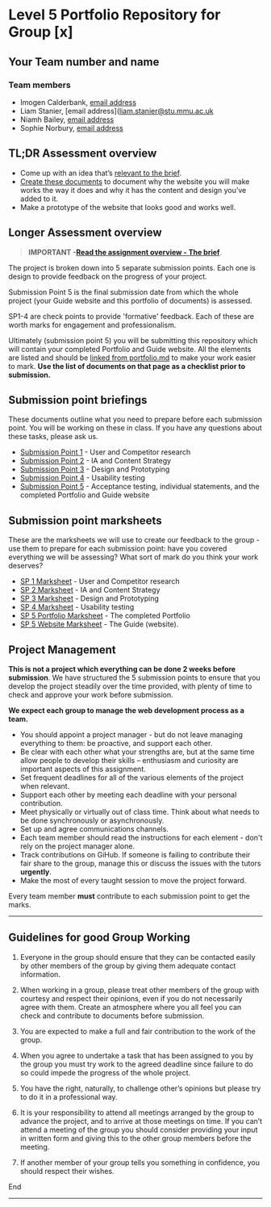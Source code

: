 # Level 5 Portfolio Repository for Group [x]

<!-- Complete these first two sections. -->

## Your Team number and name

### Team members

- Imogen Calderbank, [email address](imogen.calderbank@stu.mmu.ac.uk)
- Liam Stanier, [email address](liam.stanier@stu.mmu.ac.uk
- Niamh Bailey, [email address](niamh.bailey@stu.mmu.ac.uk)
- Sophie Norbury, [email address](sophie.l.norbury@stu.mmu.ac.uk)

## TL;DR Assessment overview

- Come up with an idea that’s [relevant to the brief](the-brief.md).
- [Create these documents](portfolio.md) to document why the website you will make works the way it does and why it has the content and design you’ve added to it.
- Make a prototype of the website that looks good and works well.

## Longer Assessment overview

> **IMPORTANT -[Read the assignment overview - The brief](the-brief.md)**.

The project is broken down into 5 separate submission points. Each one is design to provide feedback on the progress of your project.

Submission Point 5 is the final submission date from which the whole project (your Guide website and this portfolio of documents) is assessed.

SP1-4 are check points to provide 'formative' feedback. Each of these are worth marks for engagement and professionalism.

Ultimately (submission point 5) you will be submitting this repository which will contain your completed Portfolio and Guide website. All the elements are listed and should be [linked from portfolio.md](portfolio.md) to make your work easier to mark. **Use the list of documents on that page as a checklist prior to submission.**

## Submission point briefings

These documents outline what you need to prepare before each submission point. You will be working on these in class. If you have any questions about these tasks, please ask us.

- [Submission Point 1](1_user_and_competitor_research/README.md) - User and Competitor research
- [Submission Point 2](2_IA_and_content_strategy/README.md) - IA and Content Strategy
- [Submission Point 3](3_design_and_prototyping/README.md) - Design and Prototyping
- [Submission Point 4](4_usability_testing/README.md) - Usability testing
- [Submission Point 5](5_QA_and_the_guide/README.md) - Acceptance testing, individual statements, and the completed Portfolio and Guide website

## Submission point marksheets

These are the marksheets we will use to create our feedback to the group - use them to prepare for each submission point: have you covered everything we will be assessing? What sort of mark do you think your work deserves?

- [SP 1 Marksheet](marksheets/sp1-marksheet.docx) - User and Competitor research
- [SP 2 Marksheet](marksheets/sp2-marksheet.docx) - IA and Content Strategy
- [SP 3 Marksheet](marksheets/sp3-marksheet.docx) - Design and Prototyping
- [SP 4 Marksheet](marksheets/sp4-marksheet.docx) - Usability testing
- [SP 5 Portfolio Marksheet](marksheets/sp5-portfolio-marksheet.docx) - The completed Portfolio
- [SP 5 Website Marksheet](marksheets/sp5-website-marksheet.docx) - The Guide (website).

## Project Management

**This is not a project which everything can be done 2 weeks before submission**. We have structured the 5 submission points to ensure that you develop the project steadily over the time provided, with plenty of time to check and approve your work before submission.

**We expect each group to manage the web development process as a team.**

- You should appoint a project manager - but do not leave managing everything to them: be proactive, and support each other.
- Be clear with each other what your strengths are, but at the same time allow people to develop their skills – enthusiasm and curiosity are important aspects of this assignment.
- Set frequent deadlines for all of the various elements of the project when relevant.
- Support each other by meeting each deadline with your personal contribution.
- Meet physically or virtually out of class time. Think about what needs to be done synchronously or asynchronously.
- Set up and agree communications channels.
- Each team member should read the instructions for each element - don't rely on the project manager alone.
- Track contributions on GiHub. If someone is failing to contribute their fair share to the group, manage this or discuss the issues with the tutors **urgently**.
- Make the most of every taught session to move the project forward.

Every team member **must** contribute to each submission point to get the marks.

---

## Guidelines for good Group Working

1. Everyone in the group should ensure that they can be contacted easily by other members of the group by giving them adequate contact information.

2. When working in a group, please treat other members of the group with courtesy and respect their opinions, even if you do not necessarily agree with them. Create an atmosphere where you all feel you can check and contribute to documents before submission.

3. You are expected to make a full and fair contribution to the work of the group.

4. When you agree to undertake a task that has been assigned to you by the group you must try work to the agreed deadline since failure to do so could impede the progress of the whole project.

5. You have the right, naturally, to challenge other’s opinions but please try to do it in a professional way.

6. It is your responsibility to attend all meetings arranged by the group to advance the project, and to arrive at those meetings on time. If you can’t attend a meeting of the group you should consider providing your input in written form and giving this to the other group members before the meeting.

7. If another member of your group tells you something in confidence, you should respect their wishes.

End

---
